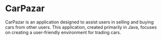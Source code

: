 # CarPazar
 CarPazar is an application designed to assist users in selling and buying cars from other users. This application, created primarily in Java, focuses on creating a user-friendly environment for trading cars. 
